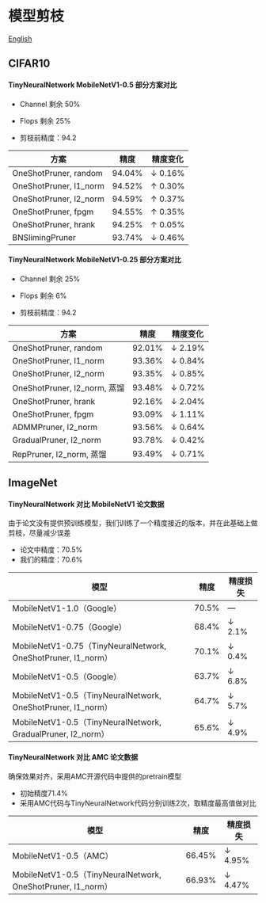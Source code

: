 # 模型剪枝
[English](README.md)

## CIFAR10

#### TinyNeuralNetwork  MobileNetV1-0.5 部分方案对比

+ Channel 剩余 50%
+ Flops 剩余 25%

+ 剪枝前精度：94.2

| 方案                   | 精度   | 精度变化 |
| ---------------------- | ------ | -------- |
| OneShotPruner, random  | 94.04% | ↓ 0.16%  |
| OneShotPruner, l1_norm | 94.52% | ↑ 0.30%  |
| OneShotPruner, l2_norm | 94.59% | ↑ 0.37%  |
| OneShotPruner, fpgm    | 94.55% | ↑ 0.35%  |
| OneShotPruner, hrank   | 94.25% | ↑ 0.05%  |
| BNSlimingPruner        | 93.74% | ↓ 0.46%  |



#### TinyNeuralNetwork  MobileNetV1-0.25 部分方案对比

+ Channel 剩余 25%
+ Flops 剩余 6%

+ 剪枝前精度：94.2

| 方案                         | 精度   | 精度变化 |
| ---------------------------- | ------ | -------- |
| OneShotPruner, random        | 92.01% | ↓ 2.19%  |
| OneShotPruner, l1_norm       | 93.36% | ↓ 0.84%  |
| OneShotPruner, l2_norm       | 93.35% | ↓ 0.85%  |
| OneShotPruner, l2_norm, 蒸馏  | 93.48% | ↓ 0.72%  |
| OneShotPruner, hrank         | 92.16% | ↓ 2.04%  |
| OneShotPruner, fpgm          | 93.09% | ↓ 1.11%  |
| ADMMPruner, l2_norm          | 93.56% | ↓ 0.64%  |
| GradualPruner, l2_norm       | 93.78% | ↓ 0.42%  |
| RepPruner, l2_norm, 蒸馏      | 93.49% | ↓ 0.71%  |



## ImageNet

#### TinyNeuralNetwork 对比 MobileNetV1 论文数据

由于论文没有提供预训练模型，我们训练了一个精度接近的版本，并在此基础上做剪枝，尽量减少误差
+ 论文中精度：70.5%
+ 我们的精度：70.6%

| 模型                                               | 精度  | 精度损失 |
| -------------------------------------------------- | ----- | -------- |
| MobileNetV1-1.0（Google）                          | 70.5% | —        |
| MobileNetV1-0.75（Google）                         | 68.4% | ↓ 2.1%   |
| MobileNetV1-0.75（TinyNeuralNetwork, OneShotPruner, l1_norm） | 70.1% | ↓ 0.4%   |
| MobileNetV1-0.5（Google）                          | 63.7% | ↓ 6.8%   |
| MobileNetV1-0.5（TinyNeuralNetwork, OneShotPruner, l1_norm）  | 64.7% | ↓ 5.7%   |
| MobileNetV1-0.5（TinyNeuralNetwork, GradualPruner, l2_norm）  | 65.6% | ↓ 4.9%   |



#### TinyNeuralNetwork 对比 AMC 论文数据

确保效果对齐，采用AMC开源代码中提供的pretrain模型
+ 初始精度71.4%
+ 采用AMC代码与TinyNeuralNetwork代码分别训练2次，取精度最高值做对比

| 模型                                              | 精度   | 精度损失 |
| ------------------------------------------------- | ------ | -------- |
| MobileNetV1-0.5（AMC）                            | 66.45% | ↓ 4.95%  |
| MobileNetV1-0.5（TinyNeuralNetwork, OneShotPruner, l1_norm） | 66.93% | ↓ 4.47%  |


